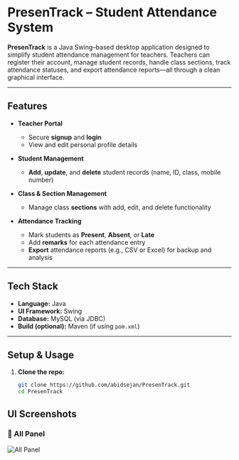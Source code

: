 # PresenTrack – Student Attendance System

**PresenTrack** is a Java Swing–based desktop application designed to simplify student attendance management for teachers. Teachers can register their account, manage student records, handle class sections, track attendance statuses, and export attendance reports—all through a clean graphical interface.

---

##  Features

- **Teacher Portal**
  - Secure **signup** and **login**
  - View and edit personal profile details

- **Student Management**
  - **Add**, **update**, and **delete** student records (name, ID, class, mobile number)

- **Class & Section Management**
  - Manage class **sections** with add, edit, and delete functionality

- **Attendance Tracking**
  - Mark students as **Present**, **Absent**, or **Late**
  - Add **remarks** for each attendance entry
  - **Export** attendance reports (e.g., CSV or Excel) for backup and analysis

---

##  Tech Stack

- **Language:** Java
- **UI Framework:** Swing
- **Database:** MySQL (via JDBC)
- **Build (optional):** Maven (if using `pom.xml`)

---

##  Setup & Usage

1. **Clone the repo:**
   ```bash
   git clone https://github.com/abidsejan/PresenTrack.git
   cd PresenTrack
## UI Screenshots

### 🔐 All Panel
![All Panel](https://github.com/user-attachments/assets/1938108f-f5fa-4c84-addf-af28d364fc7d)
